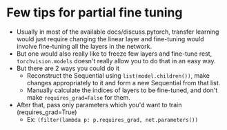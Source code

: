 # Few tips for partial fine tuning

* Usually in most of the available docs/discuss.pytorch, transfer learning would just require changing the linear layer and fine-tuning would involve fine-tuning all the layers in the network.
* But one would also really like to freeze few layers and fine-tune rest, `torchvision.models` doesn't really allow you to do that in an easy way.
* But there are 2 ways you could do it
	* Reconstruct the Sequential using `list(model.children())`, make changes appropriately to it and form a new Sequential from that list.
	* Manually calculate the indices of layers to be fine-tuned, and don't make `requires_grad=False` for them.
* After that, pass only parameters which you'd want to train (requires_grad=True)
	* Ex: `(filter(lambda p: p.requires_grad, net.parameters())`
